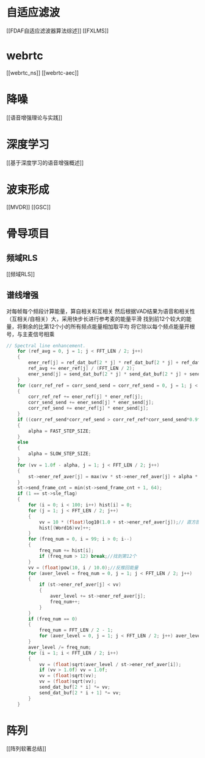 # 自适应滤波
[[FDAF自适应滤波器算法综述]]
[[FXLMS]]
# webrtc
[[webrtc_ns]]
[[webrtc-aec]]

# 降噪

[[语音增强理论与实践]]

# 深度学习

[[基于深度学习的语音增强概述]]

# 波束形成

[[MVDR]]
[[GSC]]

# 骨导项目

## 频域RLS

[[频域RLS]]

## 谱线增强

对每帧每个频段计算能量，算自相关和互相关
然后根据VAD结果为语音和相关性（互相关/自相关）大，采用快步长进行参考麦的能量平滑
找到前12个较大的能量，将剩余的比第12个小的所有频点能量相加取平均
将它除以每个频点能量开根号，与主麦信号相乘

```cpp
// Spectral line enhancement.
	for (ref_avg = 0, j = 1; j < FFT_LEN / 2; j++)
	{
		ener_ref[j] = ref_dat_buf[2 * j] * ref_dat_buf[2 * j] + ref_dat_buf[2 * j + 1] * ref_dat_buf[2 * j + 1];
		ref_avg += ener_ref[j] / (FFT_LEN / 2);
		ener_send[j] = send_dat_buf[2 * j] * send_dat_buf[2 * j] + send_dat_buf[2 * j + 1] * send_dat_buf[2 * j + 1];
	}
	for (corr_ref_ref = corr_send_send = corr_ref_send = 0, j = 1; j < FFT_LEN / 2; j++)
	{
		corr_ref_ref += ener_ref[j] * ener_ref[j];
		corr_send_send += ener_send[j] * ener_send[j];
		corr_ref_send += ener_ref[j] * ener_send[j];
	}
	if ((corr_ref_send*corr_ref_send > corr_ref_ref*corr_send_send*0.9f) && (TRUE == send_update_flag))
	{
		alpha = FAST_STEP_SIZE;
	}
	else
	{
		alpha = SLOW_STEP_SIZE;
	}
	for (vv = 1.0f - alpha, j = 1; j < FFT_LEN / 2; j++)
	{
		st->ener_ref_aver[j] = max(vv * st->ener_ref_aver[j] + alpha * ener_ref[j], INE);
	}
	st->send_frame_cnt = min(st->send_frame_cnt + 1, 64);
	if (1 == st->sle_flag)
	{
		for (i = 0; i < 100; i++) hist[i] = 0;
		for (j = 1; j < FFT_LEN / 2; j++)
		{
			vv = 10 * (float)log10(1.0 + st->ener_ref_aver[j]);// 直方图，统计前12个较大的能量
			hist[(Word16)vv]++;
		}
		for (freq_num = 0, i = 99; i > 0; i--)
		{
			freq_num += hist[i];
			if (freq_num > 12) break;//找到第12个
		}
		vv = (float)pow(10, i / 10.0);//反推回能量
		for (aver_level = freq_num = 0, j = 1; j < FFT_LEN / 2; j++)
		{
			if (st->ener_ref_aver[j] < vv)
			{
				aver_level += st->ener_ref_aver[j];
				freq_num++;
			}
		}
		if (freq_num == 0)
		{
			freq_num = FFT_LEN / 2 - 1;
			for (aver_level = 0, j = 1; j < FFT_LEN / 2; j++) aver_level += st->ener_ref_aver[j];
		}
		aver_level /= freq_num;
		for (i = 1; i < FFT_LEN / 2; i++)
		{
			vv = (float)sqrt(aver_level / st->ener_ref_aver[i]);
			if (vv > 1.0f) vv = 1.0f;
			vv = (float)sqrt(vv);
			vv = (float)sqrt(vv);
			send_dat_buf[2 * i] *= vv;
			send_dat_buf[2 * i + 1] *= vv;
		}
	}
```



# 阵列

[[阵列软著总结]]
